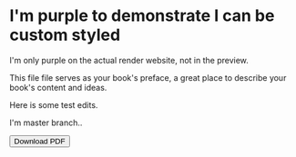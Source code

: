 # I'm purple to demonstrate I can be custom styled

I'm only purple on the actual render website, not in the preview.

This file file serves as your book's preface, a great place to describe your book's content and ideas.

Here is some test edits.

I'm master branch..

<button id="download-pdf">Download PDF</button>

<script   src="https://code.jquery.com/jquery-1.12.4.min.js"   integrity="sha256-ZosEbRLbNQzLpnKIkEdrPv7lOy9C27hHQ+Xp8a4MxAQ="   crossorigin="anonymous"></script>

<script>
$('#download-pdf').click(function(){
  var selected = $('.versions-select option:selected');
  var version = 'master';
  // var versionText;
  if (selected.length) {
    version = selected.text();
    // versionText = selected.versionText();
  }
  window.location.href = 'https://www.gitbook.com/download/pdf/book/sibyl229/testing/v/' + version;
  console.log(version);
});
</script>